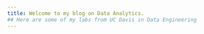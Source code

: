 ```yaml
---
title: Welcome to my blog on Data Analytics. 
## Here are some of my labs from UC Davis in Data Engineering
---
```


